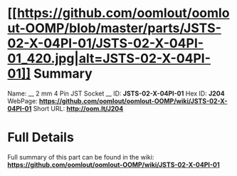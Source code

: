 
[[https://github.com/oomlout/oomlout-OOMP/blob/master/parts/JSTS-02-X-04PI-01/JSTS-02-X-04PI-01_420.jpg|alt=JSTS-02-X-04PI-01]] 
Summary
=================

Name: __ 2 mm 4 Pin JST Socket __
ID: __JSTS-02-X-04PI-01__
Hex ID: __J204__
WebPage: __https://github.com/oomlout/oomlout-OOMP/wiki/JSTS-02-X-04PI-01__
Short URL: __http://oom.lt/J204__

Full Details
==========================
Full summary of this part can be found in the wiki:   
__https://github.com/oomlout/oomlout-OOMP/wiki/JSTS-02-X-04PI-01__   


